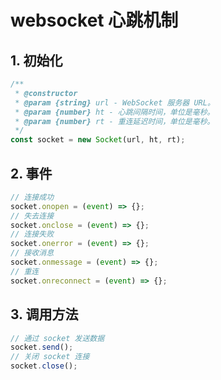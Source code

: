 # websocket 心跳机制

## 1. 初始化

```javascript
/**
 * @constructor
 * @param {string} url - WebSocket 服务器 URL。
 * @param {number} ht - 心跳间隔时间，单位是毫秒。
 * @param {number} rt - 重连延迟时间，单位是毫秒。
 */
const socket = new Socket(url, ht, rt);
```

## 2. 事件

```javascript
// 连接成功
socket.onopen = (event) => {};
// 失去连接
socket.onclose = (event) => {};
// 连接失败
socket.onerror = (event) => {};
// 接收消息
socket.onmessage = (event) => {};
// 重连
socket.onreconnect = (event) => {};
```

## 3. 调用方法

```javascript
// 通过 socket 发送数据
socket.send();
// 关闭 socket 连接
socket.close();
```
